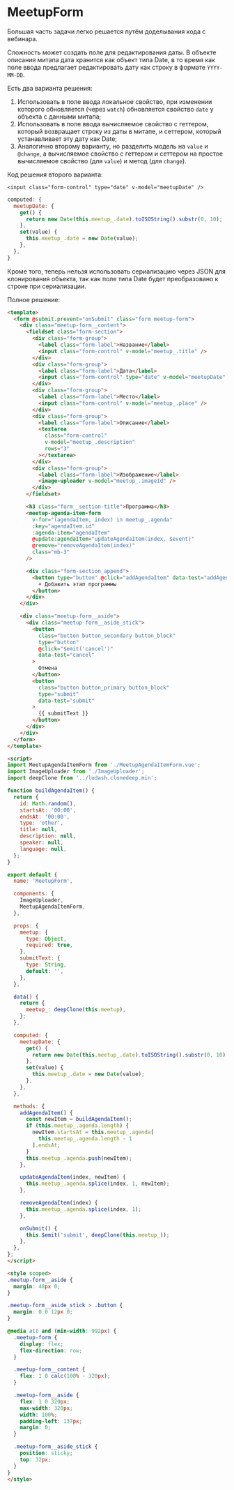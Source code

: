 # MeetupForm

Большая часть задачи легко решается путём доделывания кода с вебинара.

Сложность может создать поле для редактирования даты. В объекте описания митапа дата хранится как объект типа Date, в то время как поле ввода предлагает редактировать дату как строку в формате `YYYY-MM-DD`.

Есть два варианта решения:
1. Использовать в поле ввода локальное свойство, при изменении которого обновляется (через `watch`) обновляется свойство `date` у объекта с данными митапа;
2. Использовать в поле ввода вычисляемое свойство с геттером, который возвращает строку из даты в митапе, и сеттером, который устанавливает эту дату как Date;
3. Аналогично второму варианту, но разделить модель на `value` и `@change`, а вычисляемое свойство с геттером и сеттером на простое вычисляемое свойство (для `value`) и метод (для `change`).

Код решения второго варианта:
```vue
<input class="form-control" type="date" v-model="meetupDate" />
```

```javascript
computed: {
  meetupDate: {
    get() {
      return new Date(this.meetup_.date).toISOString().substr(0, 10);
    },
    set(value) {
      this.meetup_.date = new Date(value);
    },
  },
}
```

Кроме того, теперь нельзя использовать сериализацию через JSON для клонирования объекта, так как поле типа Date будет преобразовано к строке при сериализации.

Полное решение:

```html
<template>
  <form @submit.prevent="onSubmit" class="form meetup-form">
    <div class="meetup-form__content">
      <fieldset class="form-section">
        <div class="form-group">
          <label class="form-label">Название</label>
          <input class="form-control" v-model="meetup_.title" />
        </div>
        <div class="form-group">
          <label class="form-label">Дата</label>
          <input class="form-control" type="date" v-model="meetupDate" />
        </div>
        <div class="form-group">
          <label class="form-label">Место</label>
          <input class="form-control" v-model="meetup_.place" />
        </div>
        <div class="form-group">
          <label class="form-label">Описание</label>
          <textarea
            class="form-control"
            v-model="meetup_.description"
            rows="3"
          ></textarea>
        </div>
        <div class="form-group">
          <label class="form-label">Изображение</label>
          <image-uploader v-model="meetup_.imageId" />
        </div>
      </fieldset>

      <h3 class="form__section-title">Программа</h3>
      <meetup-agenda-item-form
        v-for="(agendaItem, index) in meetup_.agenda"
        :key="agendaItem.id"
        :agenda-item="agendaItem"
        @update:agendaItem="updateAgendaItem(index, $event)"
        @remove="removeAgendaItem(index)"
        class="mb-3"
      />

      <div class="form-section_append">
        <button type="button" @click="addAgendaItem" data-test="addAgendaItem">
          + Добавить этап программы
        </button>
      </div>
    </div>

    <div class="meetup-form__aside">
      <div class="meetup-form__aside_stick">
        <button
          class="button button_secondary button_block"
          type="button"
          @click="$emit('cancel')"
          data-test="cancel"
        >
          Отмена
        </button>
        <button
          class="button button_primary button_block"
          type="submit"
          data-test="submit"
        >
          {{ submitText }}
        </button>
      </div>
    </div>
  </form>
</template>

<script>
import MeetupAgendaItemForm from './MeetupAgendaItemForm.vue';
import ImageUploader from './ImageUploader';
import deepClone from '../lodash.clonedeep.min';

function buildAgendaItem() {
  return {
    id: Math.random(),
    startsAt: '00:00',
    endsAt: '00:00',
    type: 'other',
    title: null,
    description: null,
    speaker: null,
    language: null,
  };
}

export default {
  name: 'MeetupForm',

  components: {
    ImageUploader,
    MeetupAgendaItemForm,
  },

  props: {
    meetup: {
      type: Object,
      required: true,
    },
    submitText: {
      type: String,
      default: '',
    },
  },

  data() {
    return {
      meetup_: deepClone(this.meetup),
    };
  },

  computed: {
    meetupDate: {
      get() {
        return new Date(this.meetup_.date).toISOString().substr(0, 10);
      },
      set(value) {
        this.meetup_.date = new Date(value);
      },
    },
  },

  methods: {
    addAgendaItem() {
      const newItem = buildAgendaItem();
      if (this.meetup_.agenda.length) {
        newItem.startsAt = this.meetup_.agenda[
          this.meetup_.agenda.length - 1
        ].endsAt;
      }
      this.meetup_.agenda.push(newItem);
    },

    updateAgendaItem(index, newItem) {
      this.meetup_.agenda.splice(index, 1, newItem);
    },

    removeAgendaItem(index) {
      this.meetup_.agenda.splice(index, 1);
    },

    onSubmit() {
      this.$emit('submit', deepClone(this.meetup_));
    },
  },
};
</script>

<style scoped>
.meetup-form__aside {
  margin: 48px 0;
}

.meetup-form__aside_stick > .button {
  margin: 0 0 12px 0;
}

@media all and (min-width: 992px) {
  .meetup-form {
    display: flex;
    flex-direction: row;
  }

  .meetup-form__content {
    flex: 1 0 calc(100% - 320px);
  }

  .meetup-form__aside {
    flex: 1 0 320px;
    max-width: 320px;
    width: 100%;
    padding-left: 137px;
    margin: 0;
  }

  .meetup-form__aside_stick {
    position: sticky;
    top: 32px;
  }
}
</style>
```
